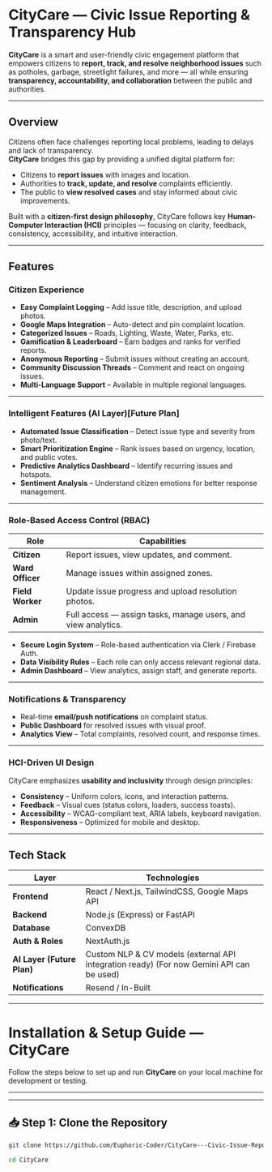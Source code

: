 # CityCare — Civic Issue Reporting & Transparency Hub

**CityCare** is a smart and user-friendly civic engagement platform that empowers citizens to **report, track, and resolve neighborhood issues** such as potholes, garbage, streetlight failures, and more — all while ensuring **transparency, accountability, and collaboration** between the public and authorities.

---

## Overview

Citizens often face challenges reporting local problems, leading to delays and lack of transparency.  
**CityCare** bridges this gap by providing a unified digital platform for:

- Citizens to **report issues** with images and location.
- Authorities to **track, update, and resolve** complaints efficiently.
- The public to **view resolved cases** and stay informed about civic improvements.

Built with a **citizen-first design philosophy**, CityCare follows key **Human-Computer Interaction (HCI)** principles — focusing on clarity, feedback, consistency, accessibility, and intuitive interaction.

---

## Features

### Citizen Experience
- **Easy Complaint Logging** – Add issue title, description, and upload photos.
- **Google Maps Integration** – Auto-detect and pin complaint location.
- **Categorized Issues** – Roads, Lighting, Waste, Water, Parks, etc.
- **Gamification & Leaderboard** – Earn badges and ranks for verified reports.
- **Anonymous Reporting** – Submit issues without creating an account.
- **Community Discussion Threads** – Comment and react on ongoing issues.
- **Multi-Language Support** – Available in multiple regional languages.

---

### Intelligent Features (AI Layer)[Future Plan]
- **Automated Issue Classification** – Detect issue type and severity from photo/text.  
- **Smart Prioritization Engine** – Rank issues based on urgency, location, and public votes.  
- **Predictive Analytics Dashboard** – Identify recurring issues and hotspots.  
- **Sentiment Analysis** – Understand citizen emotions for better response management. 

---

### Role-Based Access Control (RBAC)
| Role | Capabilities |
|------|---------------|
| **Citizen** | Report issues, view updates, and comment. |
| **Ward Officer** | Manage issues within assigned zones. |
| **Field Worker** | Update issue progress and upload resolution photos. |
| **Admin** | Full access — assign tasks, manage users, and view analytics. |

- **Secure Login System** – Role-based authentication via Clerk / Firebase Auth.  
- **Data Visibility Rules** – Each role can only access relevant regional data.  
- **Admin Dashboard** – View analytics, assign staff, and generate reports.  

---

### Notifications & Transparency
- Real-time **email/push notifications** on complaint status.  
- **Public Dashboard** for resolved issues with visual proof.  
- **Analytics View** – Total complaints, resolved count, and response times.

---

### HCI-Driven UI Design

CityCare emphasizes **usability and inclusivity** through design principles:
- **Consistency** – Uniform colors, icons, and interaction patterns.  
- **Feedback** – Visual cues (status colors, loaders, success toasts).  
- **Accessibility** – WCAG-compliant text, ARIA labels, keyboard navigation.  
- **Responsiveness** – Optimized for mobile and desktop. 

---

## Tech Stack

| Layer | Technologies |
|-------|---------------|
| **Frontend** | React / Next.js, TailwindCSS, Google Maps API |
| **Backend** | Node.js (Express) or FastAPI |
| **Database** | ConvexDB |
| **Auth & Roles** | NextAuth.js |
| **AI Layer (Future Plan)** | Custom NLP & CV models (external API integration ready) (For now Gemini API can be used) |
| **Notifications** | Resend / In-Built |

---

# Installation & Setup Guide — CityCare

Follow the steps below to set up and run **CityCare** on your local machine for development or testing.

---

<!-- ## 🧩 Prerequisites

Before you begin, ensure you have the following installed:

- **Node.js** (v18 or above)  
- **npm** or **yarn** package manager  
- **MongoDB** or **Firebase Firestore** (for backend database)  
- **Google Maps API key** (for location tagging)  
- **Clerk** or **Firebase Authentication** credentials (for RBAC-based login)  

Optional (for AI and analytics):
- Python (if using FastAPI backend)
- Any preferred AI model API key (custom, not Gemini) -->

---

## 📥 Step 1: Clone the Repository

```bash
git clone https://github.com/Euphoric-Coder/CityCare---Civic-Issue-Reporting---Transparency-Hub.git
```
```bash
cd CityCare
```

